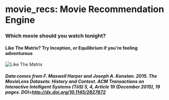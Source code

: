 # movie_recs: Movie Recommendation Engine
### Which movie should you watch tonight?

#### Like The Matrix? Try Inception, or Equilibrium if you're feeling adventurous 
![Like The Matrix](https://lh3.googleusercontent.com/7ueVLj7hKO-Vkp8upjBP6K7J-_S7f2ZtmX6_aeg0_I1-v8_pfYk49C-wv0_RhR99uyL_rXFfCOyJGSFg49LBO9rdCsRQkRiEUROZxg_3ydR2xp5bD2yMzrM5APo2HD2MMuoV-lSqBkswTBiBB0rCBgH6IsfQoeuPLHYta3rL7Q0O2awODYueiPUy6EtS52hcLNL1mAeh6B5q4StQXg3WzwODM_wDMa4wjKA_RLq9mp5ZooobgvaH8OT__QDozAgbeew5PqeCdqcRyyowvD8HeijILUvUNLV_Y6Ramp1BeTbyUZANo-gtalMPalcC0pz9KgNU5NWrLsQs1M0BHZfX8xTcTWyr5IIS32Fh69HDfYBPkEObtrGVc9-MLJHkzHBfHtB6cZlXS1Q26m9D674hCiwFUzq-M-UzGBuwebkyafefNIrWXTOOdEchoNAmtUt3OBjlBcOnVsO1VjIGcxAKybgpMz19KAelTFp5UwmqUY0uOvWEmMdjcMWVwgO7Qu-Ok9qxlz3pYF4M5lwG5cyg0tS8nc38eRH8r0vP5ERj3oCwTMfE3yAROJTRfuq9wc3O6wr2tPDnFH6VeBwmxzsU1HS-l8lkQoRKkecgaeNTwA=w2098-h1063-no?raw=true "Matrix")

##### Data comes from F. Maxwell Harper and Joseph A. Konstan. 2015. The MovieLens Datasets: History and Context. ACM Transactions on Interactive Intelligent Systems (TiiS) 5, 4, Article 19 (December 2015), 19 pages. DOI=http://dx.doi.org/10.1145/2827872
